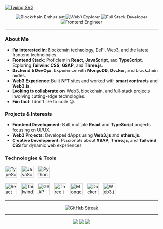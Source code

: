 <p align='start'>
<a href="https://git.io/typing-svg"><img src="https://readme-typing-svg.demolab.com?font=Fira+Code&pause=1000&color=FF4500&lines=Hello%2C+I'm+Ignismeow%F0%9F%91%8B;Full+Stack+Developer" alt="Typing SVG" /></a>
</p>

<p align="center">
  <img src="https://img.shields.io/badge/-Blockchain%20Enthusiast-FFD700?style=for-the-badge" alt="Blockchain Enthusiast"/> <!-- Green for the bandana -->
  <img src="https://img.shields.io/badge/-Web3%20Explorer-FF4500?style=for-the-badge" alt="Web3 Explorer"/> <!-- Fiery orange for Web3 Explorer -->
  <img src="https://img.shields.io/badge/-Full%20Stack%20Developer-FFD700?style=for-the-badge" alt="Full Stack Developer"/> <!-- Gold -->
  <img src="https://img.shields.io/badge/-Frontend%20Engineer-FF4500?style=for-the-badge" alt="Frontend Engineer"/> <!-- Tomato red -->
</p>

---

### About Me
-  **I’m interested in**: Blockchain technology, DeFi, Web3, and the latest frontend technologies.
-  **Frontend Stack**: Proficient in **React**, **JavaScript**, and **TypeScript**. Exploring **Tailwind CSS**, **GSAP**, and **Three.js**.
-  **Backend & DevOps**: Experience with **MongoDB**, **Docker**, and blockchain nodes.
-  **Web3 Experience**: Built **NFT** sites and worked with **smart contracts** and **Web3.js**.
-  **Looking to collaborate on**: Web3, blockchain, and full-stack projects involving cutting-edge technologies.
-  **Fun fact**: I don't like to code 😉.



### Projects & Interests
- **Frontend Development**: Built multiple **React** and **TypeScript** projects focusing on UI/UX.
- **Web3 Projects**: Developed dApps using **Web3.js** and **ethers.js**.
- **Creative Development**: Passionate about **GSAP**, **Three.js**, and **Tailwind CSS** for dynamic web experiences.


### Technologies & Tools
<p align="start">
  <img src="https://cdn.jsdelivr.net/gh/devicons/devicon/icons/typescript/typescript-original.svg" alt="TypeScript" width="40" height="40" style="margin-right: 10px;"/>
  <img src="https://cdn.jsdelivr.net/gh/devicons/devicon/icons/javascript/javascript-original.svg" alt="JavaScript" width="40" height="40" style="margin-right: 10px;"/>
  <img src="https://cdn.jsdelivr.net/gh/devicons/devicon/icons/python/python-original.svg" alt="Python" width="40" height="40" style="margin-right: 10px;"/>
</p>

<p align="start">
  <img src="https://cdn.jsdelivr.net/gh/devicons/devicon/icons/react/react-original.svg" alt="React" width="40" height="40" style="margin-right: 10px;"/>
  <img src="https://img.icons8.com/color/48/000000/tailwindcss.png" alt="Tailwind CSS" width="40" height="40" style="margin-right: 10px;"/>
  <img src="https://cdn.worldvectorlogo.com/logos/gsap-greensock.svg" alt="GSAP" width="40" height="40" style="margin-right: 10px;"/>
  <img src="https://cdn.jsdelivr.net/gh/devicons/devicon/icons/threejs/threejs-original-wordmark.svg" alt="Three.js" width="40" height="40" style="background-color: white; margin-right: 10px;"/>
  <img src="https://cdn.jsdelivr.net/gh/devicons/devicon/icons/mongodb/mongodb-original.svg" alt="MongoDB" width="40" height="40" style="margin-right: 10px;"/>
  <img src="https://cdn.jsdelivr.net/gh/devicons/devicon/icons/docker/docker-original.svg" alt="Docker" width="40" height="40" style="margin-right: 10px;"/>
  <img src="https://cryptologos.cc/logos/ethereum-eth-logo.svg?v=024" alt="Web3.js" width="40" height="40" style="margin-right: 10px;"/>
</p>

---

<p align="center" bg-[#0c1118]>
  <img src="https://github-readme-streak-stats.herokuapp.com/?user=ignismeow&hide_border=true&background=0c1118&stroke=ffffff&ring=ff4b4b&fire=ff4b4b&currStreakLabel=ffffff&currStreakNum=ffffff
)" alt="GitHub Streak"/>
</p>

---

<p align="center">
  <a href="https://x.com/IgnisMeow"><img src="https://img.shields.io/badge/X-@IgnisMeow-FF4500?style=for-the-badge&logo=x"/></a>
  <a href="mailto:ignismeowofficial@gmail.com"><img src="https://img.shields.io/badge/ignismeowofficial@gmail.com-FFD700?style=for-the-badge&logo=gmail"/></a>
  <a href="https://t.me/ignismeow"><img src="https://img.shields.io/badge/Telegram-@ignismeow-FF4500?style=for-the-badge&logo=telegram"/></a>
</p>
